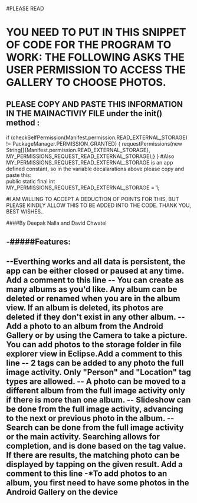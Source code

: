 #PLEASE READ
# YOU NEED TO PUT IN THIS SNIPPET OF CODE FOR THE PROGRAM TO WORK: THE FOLLOWING ASKS THE USER PERMISSION TO ACCESS THE GALLERY TO CHOOSE PHOTOS.
## PLEASE COPY AND PASTE THIS INFORMATION IN THE MAINACTIVIY FILE under the init() method  :
####
if (checkSelfPermission(Manifest.permission.READ_EXTERNAL_STORAGE)
                != PackageManager.PERMISSION_GRANTED) {
            requestPermissions(new String[]{Manifest.permission.READ_EXTERNAL_STORAGE},
                    MY_PERMISSIONS_REQUEST_READ_EXTERNAL_STORAGE);}
	}
#Also MY_PERMISSIONS_REQUEST_READ_EXTERNAL_STORAGE is an app defined constant, so in the variable decalarations above please copy and paste this:	
public static final int MY_PERMISSIONS_REQUEST_READ_EXTERNAL_STORAGE = 1;

#I AM WILLING TO ACCEPT A DEDUCTION OF POINTS FOR THIS, BUT PLEASE KINDLY ALLOW THIS TO BE ADDED INTO THE CODE. THANK YOU, BEST WISHES..

####By Deepak Nalla and David Chwatel

-#####Features:
-
--Everthing works and all data is persistent, the app can be either closed or paused at any time. Add a comment to this line
-- You can create as many albums as you'd like. Any album can be deleted or renamed when you are in the album view. If an album is deleted, its photos are deleted if they don't exist in any other album.
-- Add a photo to an album from the Android Gallery or by using the Camera to take a picture. You can add photos to the storage folder in file explorer view in Eclipse.Add a comment to this line
-- 2 tags can be added to any photo the full image activity. Only "Person" and "Location" tag types are allowed.
-- A photo can be moved to a different album from the full image activity only if there is more than one album.
-- Slideshow can be done from the full image activity, advancing to the next or previous photo in the album.
-- Search can be done from the full image activity or the main activity. Searching allows for completion, and is done based on the tag value. If there are results, the matching photo can be displayed by tapping on the given result.
Add a comment to this line
-*To add photos to an album, you first need to have some photos in the Android Gallery on the device
-
 



